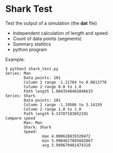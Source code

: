 # Shark Test

Test the output of a simulation (the __dat__ file)

* Independent calculation of length and speed
* Count of data points (segments)
* Summary statitics
* python program

Example:

```
$ python3 shark_test.py 
Series: Man
        Data points: 101
        Column 1 range -1.21704 to 0.0813778
        Column 2 range 0.0 to 1.0
        Path length 1.0843548465846633
Series: Shark
        Data points: 101
        Column 1 range -1.19586 to 3.14159
        Column 2 range 1.0 to 1.0
        Path length 4.33707183052191
Compare speed
        Man: Man
        Shark: Shark
        Speed:
                max 4.000628839320472
                min 3.9984627885042867
                avg 3.999679481474318
```